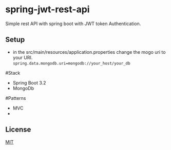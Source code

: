 # spring-jwt-rest-api
Simple rest API with spring boot with JWT token Authentication.



## Setup
- in the src/main/resources/application.properties change the mogo uri to your URI. <br>
`spring.data.mongodb.uri=mongodb://your_host/your_db` 


#Stack
- Spring Boot 3.2
- MongoDb

#Patterns
- MVC
- 

## License
[MIT](https://choosealicense.com/licenses/mit/)
